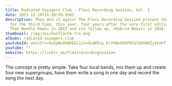 ```yaml
---
title: Radiated Voyagers Club - Flexi Recording Session, Vol. 3
date: 2021-12-10T16:26:36.958Z
description: They did it again! The Flexi Recording Session present themselves
  for the third time, this year, four years after the very first edition, «Drop
  That Needle Down» in 2017 and its follow up, «Hybrid Beast» in 2019.
thumbnail: /img/zeichenfläche-frs.png
albums: radiated-voyagers-club
youtubeId: watch?v=0ybpNo9hB6E&list=OLAK5uy_kr2HQeG05POC6l6UVAHZj4tehfTnFyoLI
youtube: ""
website: https://linktr.ee/Flexirecordingsession
---
```

The concept is pretty simple: Take four local bands, mix them up and create four new supergroups, have them write a song in one day and record the song the next day.
